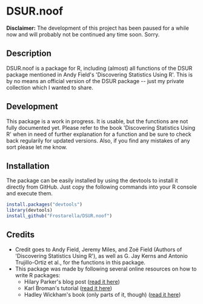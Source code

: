 # DSUR.noof

__Disclaimer:__ The development of this project has been paused for a while now and will probably not be continued any time soon. Sorry.

## Description
DSUR.noof is a package for R, including (almost) all functions of the DSUR package mentioned in Andy Field's 'Discovering Statistics Using R'. This is by no means an official version of the DSUR package -- just my private collection which I wanted to share.

## Development
This package is a work in progress. It is usable, but the functions are not fully documented yet. Please refer to the book 'Discovering Statistics Using R' when in need of further explanation for a function and be sure to check back regularily for updated versions.
Also, if you find any mistakes of any sort please let me know.

## Installation
The package can be easily installed by using the devtools to install it directly from GitHub. 
Just copy the following commands into your R console and execute them.
```R
install.packages("devtools")
library(devtools)
install_github("Frostarella/DSUR.noof")
```

## Credits
* Credit goes to Andy Field, Jeremy Miles, and Zoë Field (Authors of 'Discovering Statistics Using R'), as well as G. Jay Kerns and Antonio Trujillo-Ortiz et al., for the functions in this package.
* This package was made by following several online resources on how to write R packages:
    * Hilary Parker's blog post ([read it here](https://hilaryparker.com/2014/04/29/writing-an-r-package-from-scratch/))
    * Karl Broman's tutorial ([read it here](http://kbroman.org/pkg_primer/))
    * Hadley Wickham's book (only parts of it, though) ([read it here](http://r-pkgs.had.co.nz))
